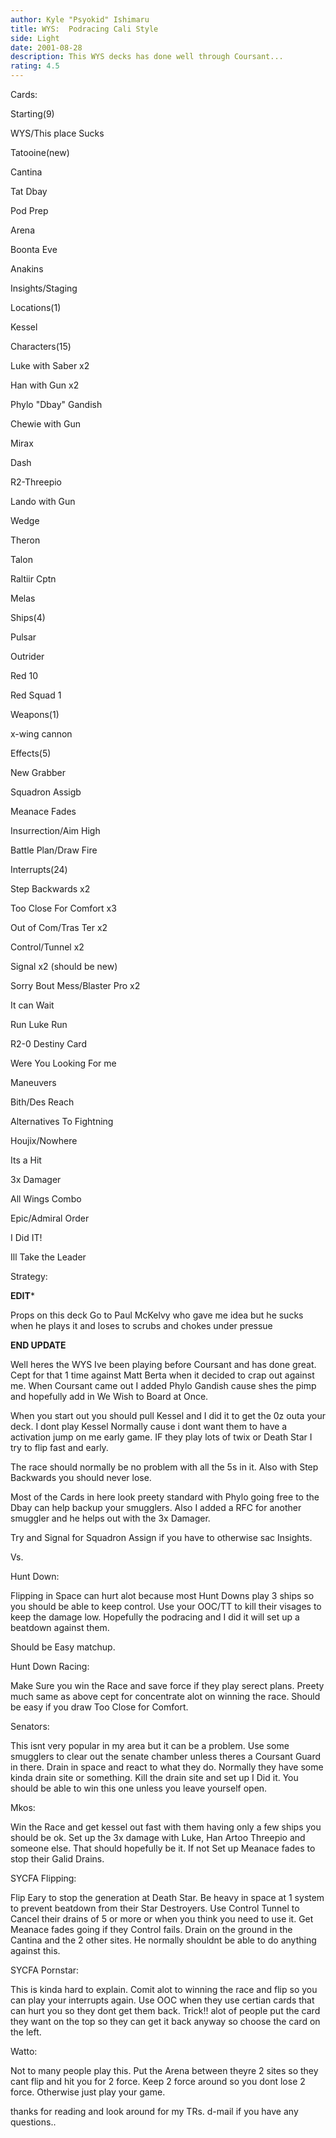 ```yaml
---
author: Kyle "Psyokid" Ishimaru
title: WYS:  Podracing Cali Style
side: Light
date: 2001-08-28
description: This WYS decks has done well through Coursant...
rating: 4.5
---
```

Cards: 

Starting(9)
WYS/This place Sucks
Tatooine(new)
Cantina
Tat Dbay
Pod Prep
Arena
Boonta Eve
Anakins 
Insights/Staging

Locations(1)
Kessel

Characters(15)
Luke with Saber x2
Han with Gun x2
Phylo "Dbay" Gandish
Chewie with Gun
Mirax
Dash
R2-Threepio
Lando with Gun
Wedge
Theron
Talon
Raltiir Cptn
Melas

Ships(4)
Pulsar
Outrider
Red 10
Red Squad 1

Weapons(1)
x-wing cannon

Effects(5)
New Grabber
Squadron Assigb
Meanace Fades
Insurrection/Aim High
Battle Plan/Draw Fire

Interrupts(24)
Step Backwards x2
Too Close For Comfort x3
Out of Com/Tras Ter x2
Control/Tunnel x2
Signal x2 (should be new)
Sorry Bout Mess/Blaster Pro x2
It can Wait
Run Luke Run
R2-0 Destiny Card
Were You Looking For me
Maneuvers
Bith/Des Reach
Alternatives To Fightning
Houjix/Nowhere
Its a Hit
3x Damager
All Wings Combo

Epic/Admiral Order
I Did IT!
Ill Take the Leader 

Strategy: 

******EDIT*******
Props on this deck Go to Paul McKelvy who gave me idea but he sucks when he plays it and loses to scrubs and chokes under pressue
******END UPDATE******


Well heres the WYS Ive been playing before Coursant and has done great.  Cept for that 1 time against Matt Berta when it decided to crap out against me.  When Coursant came out I added Phylo Gandish cause shes the pimp and hopefully add in We Wish to Board at Once.  

When you start out you should pull Kessel and I did it to get the 0z outa your deck.  I dont play Kessel Normally cause i dont want them to have a activation jump on me early game.  IF they play lots of twix or Death Star I try to flip fast and early.  

The race should normally be no problem with all the 5s in it.  Also with Step Backwards you should never lose.  

Most of the Cards in here look preety standard with Phylo going free to the Dbay can help backup your smugglers.  Also I added a RFC for another smuggler and he helps out with the 3x Damager.  

Try and Signal for Squadron Assign if you have to otherwise sac Insights.  

Vs.

Hunt Down:
Flipping in Space can hurt alot because most Hunt Downs play 3 ships so you should be able to keep control.  Use your OOC/TT to kill their visages to keep the damage low.  Hopefully the podracing and I did it will set up a beatdown against them.
Should be Easy matchup.

Hunt Down Racing:  
Make Sure you win the Race and save force if they play serect plans.  Preety much same as above cept for concentrate alot on winning the race.  Should be easy if you draw Too Close for Comfort.

Senators:  
This isnt very popular in my area but it can be a problem.  Use some smugglers to clear out the senate chamber unless theres a Coursant Guard in there.  Drain in space and react to what they do.  Normally they have some kinda drain site or something.  Kill the drain site and set up I Did it.  You should be able to win this one unless you leave yourself open. 

Mkos:
Win the Race and get kessel out fast with them having only a few ships you should be ok.  Set up the 3x damage with Luke, Han Artoo Threepio and someone else.  That should hopefully be it.  If not Set up Meanace fades to stop their Galid Drains. 

SYCFA Flipping:
Flip Eary to stop the generation at Death Star.  Be heavy in space at 1 system to prevent beatdown from their Star Destroyers.  Use Control Tunnel to Cancel their drains of 5 or more or when you think you need to use it.  Get Meanace fades going if they Control fails.  Drain on the ground in the Cantina and the 2 other sites.  He normally shouldnt be able to do anything against this.  

SYCFA Pornstar:
This is kinda hard to explain.  Comit alot to winning the race and flip so you can play your interrupts again.  Use OOC when they use certian cards that can hurt you so they dont get them back.  Trick!! alot of people put the card they want on the top so they can get it back anyway so choose the card on the left.  

Watto:
Not to many people play this.  Put the Arena between theyre 2 sites so they cant flip and hit you for 2 force.  Keep 2 force around so you dont lose 2 force.  Otherwise just play your game.

thanks for reading and look around for my TRs.  d-mail if you have any questions..  